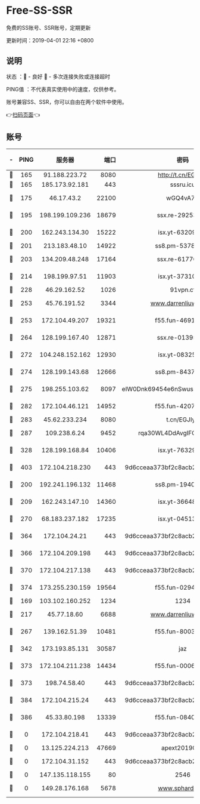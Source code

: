 # Free-SS-SSR

免费的SS账号、SSR账号，定期更新

更新时间：2019-04-01 22:16 +0800

## 说明

状态     ：🙂 - 良好 🙁 - 多次连接失败或连接超时

PING值   ：不代表真实使用中的速度，仅供参考。

账号兼容SS、SSR，你可以自由在两个软件中使用。

👉[扫码页面](https://liesauer.github.io/Free-SS-SSR/)👈

## 账号

|-|PING|服务器|端口|密码|加密方式|区域|
|:----:|:----:|:-----:|-----:|:----:|:----:|:----:|
|🙂|165|91.188.223.72|8080|http://t.cn/EGJIyrl|rc4-md5|RU|
|🙂|165|185.173.92.181|443|sssru.icu|rc4-md5|RU|
|🙂|175|46.17.43.2|22100|wGQ4vA7D|aes-256-gcm|RU|
|🙂|195|198.199.109.236|18679|ssx.re-29253059|aes-256-cfb|US|
|🙂|200|162.243.134.30|15222|isx.yt-63209256|aes-256-cfb|US|
|🙂|201|213.183.48.10|14922|ss8.pm-53780440|rc4-md5|RU|
|🙂|203|134.209.48.248|17164|ssx.re-61770990|aes-256-cfb|US|
|🙂|214|198.199.97.51|11903|isx.yt-37310797|aes-256-cfb|US|
|🙂|228|46.29.162.52|1026|91vpn.cf|rc4-md5|RU|
|🙂|253|45.76.191.52|3344|www.darrenliuwei.com|aes-256-cfb|AU|
|🙂|253|172.104.49.207|19321|f55.fun-46918016|aes-256-cfb|SG|
|🙂|264|128.199.167.40|12871|ssx.re-01395180|aes-256-cfb|SG|
|🙂|272|104.248.152.162|12930|isx.yt-08325106|aes-256-cfb|SG|
|🙂|274|128.199.143.68|12666|ss8.pm-84377090|aes-256-cfb|SG|
|🙂|275|198.255.103.62|8097|eIW0Dnk69454e6nSwuspv9DmS201tQ0D|aes-256-cfb|US|
|🙂|282|172.104.46.121|14952|f55.fun-42074925|aes-256-cfb|SG|
|🙂|283|45.62.233.234|8080|t.cn/EGJIyrl|rc4-md5|CA|
|🙂|287|109.238.6.24|9452|rqa30WL4DdAvgIFG6Fs3znzTa|aes-256-cfb|FR|
|🙂|328|128.199.168.84|10406|isx.yt-76329980|aes-256-cfb|SG|
|🙂|403|172.104.218.230|443|9d6cceaa373bf2c8acb22e60b6a58be6|aes-256-cfb|US|
|🙂|200|192.241.196.132|11468|ss8.pm-19408003|aes-256-cfb|US|
|🙂|209|162.243.147.10|14360|isx.yt-36648150|aes-256-cfb|US|
|🙂|270|68.183.237.182|17235|isx.yt-04513721|aes-256-cfb|SG|
|🙂|364|172.104.24.21|443|9d6cceaa373bf2c8acb22e60b6a58be6|aes-256-cfb|US|
|🙂|366|172.104.209.198|443|9d6cceaa373bf2c8acb22e60b6a58be6|aes-256-cfb|US|
|🙂|370|172.104.217.138|443|9d6cceaa373bf2c8acb22e60b6a58be6|aes-256-cfb|US|
|🙂|374|173.255.230.159|19564|f55.fun-02945742|aes-256-cfb|US|
|🙁|169|103.102.160.252|1234|1234|rc4-md5|JP|
|🙁|217|45.77.18.60|6688|www.darrenliuwei.com|aes-256-cfb|JP|
|🙁|267|139.162.51.39|10481|f55.fun-80039996|aes-256-cfb|SG|
|🙁|342|173.193.85.131|30587|jaz|aes-256-cfb|US|
|🙁|373|172.104.211.238|14434|f55.fun-00068712|aes-256-cfb|US|
|🙁|373|198.74.58.40|443|9d6cceaa373bf2c8acb22e60b6a58be6|aes-256-cfb|US|
|🙁|384|172.104.215.24|443|9d6cceaa373bf2c8acb22e60b6a58be6|aes-256-cfb|US|
|🙁|386|45.33.80.198|13339|f55.fun-08407406|aes-256-cfb|US|
|🙁|0|172.104.218.41|443|9d6cceaa373bf2c8acb22e60b6a58be6|aes-256-cfb|US|
|🙁|0|13.125.224.213|47669|apext2019001|chacha20|KR|
|🙁|0|172.104.31.152|443|9d6cceaa373bf2c8acb22e60b6a58be6|aes-256-cfb|US|
|🙁|0|147.135.118.155|80|2546|chacha20|US|
|🙁|0|149.28.176.168|5678|www.sphard.com|aes-256-cfb|SG|
